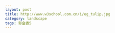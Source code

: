 ```yaml
---
layout: post
title: http://www.w3school.com.cn/i/eg_tulip.jpg
category: landscape
tags: 郁金香5
---
```

